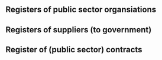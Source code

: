 <!-- TITLE: Registers -->
<!-- SUBTITLE: A quick summary of Registers -->

## Registers of public sector organsiations

## Registers of suppliers (to government)

## Register of (public sector) contracts